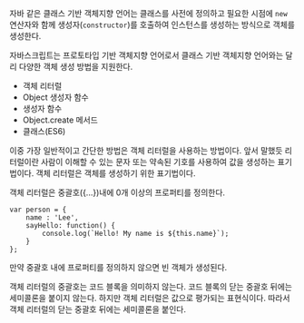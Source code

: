 자바 같은 클래스 기반 객체지향 언어는 클래스를 사전에 정의하고 필요한 시점에 `new` 연산자와 함께 생성자(`constructor`)를 호출하여 인스턴스를  생성하는 방식으로 객체를 생성한다.

자바스크립트는 프로토타입 기반 객체지향 언어로서 클래스 기반 객체지향 언어와는 달리 다양한 객체 생성 방법을 지원한다.

- 객체 리터럴
- Object 생성자 함수
- 생성자 함수
- Object.create 메서드
- 클래스(ES6)

이중 가장 일반적이고 간단한 방법은 객체 리터럴을 사용하는 방법이다. 앞서 말했듯 리터럴이란 사람이 이해할 수 있는 문자 또는 약속된 기호를 사용하여 값을 생성하는 표기법이다. 객체 리터럴은 객체를 생성하기 위한 표기법이다.

객체 리터럴은 중괄호({...})내에 0개 이상의 프로퍼티를 정의한다.

```
var person = {
    name : 'Lee',
    sayHello: function() {
        console.log(`Hello! My name is ${this.name}`);
    }
};
```

만약 중괄호 내에 프로퍼티를 정의하지 않으면 빈 객체가 생성된다.

객체 리터럴의 중괄호는 코드 블록을 의미하지 않는다. 코드 블록의 닫는 중괄호 뒤에는 세미콜론을 붙이지 않는다. 하지만 객체 리터럴은 값으로 평가되는 표현식이다. 따라서 객체 리터럴의 닫는 중괄호 뒤에는 세미콜론을 붙인다.


